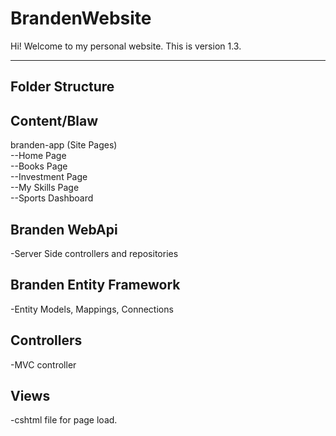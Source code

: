 # BrandenWebsite

Hi! Welcome to my personal website. This is version 1.3.

----------------------------------------------------------

Folder Structure
---------------------------------------------------

Content/Blaw
--------------------------------------------------

branden-app (Site Pages)<br/>
--Home Page<br/>
--Books Page<br/>
--Investment Page<br/>
--My Skills Page<br/>
--Sports Dashboard

Branden WebApi
-----------------------------------------
-Server Side controllers and repositories

Branden Entity Framework
-----------------------------------------
-Entity Models, Mappings, Connections

Controllers
--------------
-MVC controller

Views
--------------
-cshtml file for page load.

